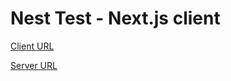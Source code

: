 # Nest Test - Next.js client

[Client URL](https://nest-test-next-client.vercel.app/)

[Server URL](https://drab-gold-ray-toga.cyclic.app/)